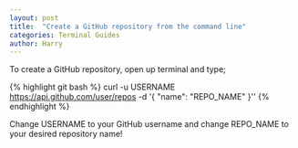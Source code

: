 ```yaml
---
layout: post
title:  "Create a GitHub repository from the command line"
categories: Terminal Guides
author: Harry
---
```


To create a GitHub repository, open up terminal and type;

{% highlight git bash %}
curl -u USERNAME https://api.github.com/user/repos -d '{ "name": "REPO_NAME" }''
{% endhighlight %}

Change USERNAME to your GitHub username and change REPO_NAME to your desired repository name!